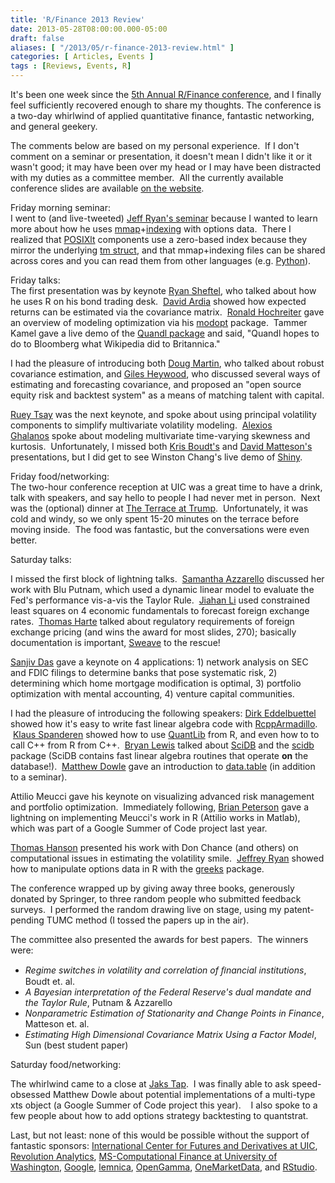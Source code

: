 ```yaml
---
title: 'R/Finance 2013 Review'
date: 2013-05-28T08:00:00.000-05:00
draft: false
aliases: [ "/2013/05/r-finance-2013-review.html" ]
categories: [ Articles, Events ]
tags : [Reviews, Events, R]
---
```


It's been one week since the [5th Annual R/Finance conference](http://www.rinfinance.com/), and I finally feel sufficiently recovered enough to share my thoughts. The conference is a two-day whirlwind of applied quantitative finance, fantastic networking, and general geekery.  
  
The comments below are based on my personal experience.  If I don't comment on a seminar or presentation, it doesn't mean I didn't like it or it wasn't good; it may have been over my head or I may have been distracted with my duties as a committee member.  All the currently available conference slides are available [on the website](http://www.rinfinance.com/agenda/).  

Friday morning seminar:  
I went to (and live-tweeted) [Jeff Ryan's seminar](http://www.rinfinance.com/agenda/2013/workshop/JeffRyan.pdf) because I wanted to learn more about how he uses [mmap](http://cran.r-project.org/web/packages/mmap/)+[indexing](http://r-forge.r-project.org/projects/indexing) with options data.  There I realized that [POSIXlt](http://www.inside-r.org/r-doc/base/DateTimeClasses) components use a zero-based index because they mirror the underlying [tm struct](http://www.cplusplus.com/reference/ctime/tm/), and that mmap+indexing files can be shared across cores and you can read them from other languages (e.g. [Python](http://www.python.org/)).  
  
Friday talks:  
The first presentation was by keynote [Ryan Sheftel](http://www.rinfinance.com/agenda/2013/talk/RyanSheftel.pdf), who talked about how he uses R on his bond trading desk.  [David Ardia](http://www.rinfinance.com/agenda/2013/talk/DavidArdia.pdf) showed how expected returns can be estimated via the covariance matrix.  [Ronald Hochreiter](http://www.rinfinance.com/agenda/2013/talk/RonaldHochreiter.pdf) gave an overview of modeling optimization via his [modopt](http://www.modopt.com/) package.  Tammer Kamel gave a live demo of the [Quandl package](http://www.quandl.com/help/packages/r) and said, "Quandl hopes to do to Bloomberg what Wikipedia did to Britannica."  
  
I had the pleasure of introducing both [Doug Martin](http://www.rinfinance.com/agenda/2013/talk/DougMartin.pdf), who talked about robust covariance estimation, and [Giles Heywood](http://www.rinfinance.com/agenda/2013/talk/GilesHeywood.pdf), who discussed several ways of estimating and forecasting covariance, and proposed an "open source equity risk and backtest system" as a means of matching talent with capital.  
  
[Ruey Tsay](http://www.rinfinance.com/agenda/2013/talk/RueyTsay.pdf) was the next keynote, and spoke about using principal volatility components to simplify multivariate volatility modeling.  [Alexios Ghalanos](http://www.rinfinance.com/agenda/2013/talk/AlexiosGhalanos.pdf) spoke about modeling multivariate time-varying skewness and kurtosis.  Unfortunately, I missed both [Kris Boudt's](http://www.rinfinance.com/agenda/2013/talk/KrisBoudt.pdf) and [David Matteson's](http://www.rinfinance.com/agenda/2013/talk/DavidMatteson.pdf) presentations, but I did get to see Winston Chang's live demo of [Shiny](http://www.rstudio.com/shiny/).  
  
Friday food/networking:  
The two-hour conference reception at UIC was a great time to have a drink, talk with speakers, and say hello to people I had never met in person.  Next was the (optional) dinner at [The Terrace at Trump](http://www.trumphotelcollection.com/chicago/rooftop-restaurants-chicago.php).  Unfortunately, it was cold and windy, so we only spent 15-20 minutes on the terrace before moving inside.  The food was fantastic, but the conversations were even better.  
  
Saturday talks:  

I missed the first block of lightning talks.  [Samantha Azzarello](http://www.rinfinance.com/agenda/2013/talk/Azzarello+Putnam.pdf) discussed her work with Blu Putnam, which used a dynamic linear model to evaluate the Fed's performance vis-a-vis the Taylor Rule.  [Jiahan Li](http://www.rinfinance.com/agenda/2013/talk/JiahanLi.pdf) used constrained least squares on 4 economic fundamentals to forecast foreign exchange rates.  [Thomas Harte](http://www.rinfinance.com/agenda/2013/talk/ThomasHarte.pdf) talked about regulatory requirements of foreign exchange pricing (and wins the award for most slides, 270); basically documentation is important, [Sweave](http://www.inside-r.org/r-doc/utils/Sweave) to the rescue!

  

[Sanjiv Das](http://www.rinfinance.com/agenda/2013/talk/SanjivDas.pptx) gave a keynote on 4 applications: 1) network analysis on SEC and FDIC filings to determine banks that pose systematic risk, 2) determining which home mortgage modification is optimal, 3) portfolio optimization with mental accounting, 4) venture capital communities.

  

I had the pleasure of introducing the following speakers: [Dirk Eddelbuettel](http://www.rinfinance.com/agenda/2013/talk/DirkEddelbuettel.pdf) showed how it's easy to write fast linear algebra code with [RcppArmadillo](http://cran.r-project.org/web/packages/RcppArmadillo/index.html).  [Klaus Spanderen](http://www.rinfinance.com/agenda/2013/talk/KlausSpanderen.pdf) showed how to use [QuantLib](http://quantlib.org/index.shtml) from R, and even how to to call C++ from R from C++.  [Bryan Lewis](http://www.rinfinance.com/agenda/2013/talk/BryanLewis.pdf) talked about [SciDB](http://www.scidb.org/) and the [scidb](http://cran.r-project.org/web/packages/scidb/) package (SciDB contains fast linear algebra routines that operate **on** the database!).  [Matthew Dowle](http://www.rinfinance.com/agenda/2013/talk/MatthewDowle.pdf) gave an introduction to [data.table](http://cran.r-project.org/web/packages/data.table/index.html) (in addition to a seminar).

  

Attilio Meucci gave his keynote on visualizing advanced risk management and portfolio optimization.  Immediately following, [Brian Peterson](http://www.rinfinance.com/agenda/2013/talk/BrianPeterson.pdf) gave a lightning on implementing Meucci's work in R (Attilio works in Matlab), which was part of a Google Summer of Code project last year.

  

[Thomas Hanson](http://www.rinfinance.com/agenda/2013/talk/Chance+Hanson+etal.pdf) presented his work with Don Chance (and others) on computational issues in estimating the volatility smile.  [Jeffrey Ryan](http://www.rinfinance.com/agenda/2013/talk/JeffRyan.pdf) showed how to manipulate options data in R with the [greeks](https://code.google.com/p/rgreeks/) package.

  

The conference wrapped up by giving away three books, generously donated by Springer, to three random people who submitted feedback surveys.  I performed the random drawing live on stage, using my patent-pending TUMC method (I tossed the papers up in the air).

  

The committee also presented the awards for best papers.  The winners were: 

*   _Regime switches in volatility and correlation of ﬁnancial institutions_, Boudt et. al.
*   _A Bayesian interpretation of the Federal Reserve's dual mandate and the Taylor Rule_, Putnam & Azzarello
*   _Nonparametric Estimation of Stationarity and Change Points in Finance_, Matteson et. al.
*   _Estimating High Dimensional Covariance Matrix Using a Factor Model_, Sun (best student paper)

Saturday food/networking:

The whirlwind came to a close at [Jaks Tap](http://jakstap.com/).  I was finally able to ask speed-obsessed Matthew Dowle about potential implementations of a multi-type xts object (a Google Summer of Code project this year).    I also spoke to a few people about how to add options strategy backtesting to quantstrat.  
  
Last, but not least: none of this would be possible without the support of fantastic sponsors: [International Center for Futures and Derivatives at UIC](http://business.uic.edu/academic-centers-and-research/cba-research-centers/international-center-for-futures-and-derivatives), [Revolution Analytics](http://www.revolutionanalytics.com/), [MS-Computational Finance at University of Washington](http://depts.washington.edu/compfin/), [Google](http://www.google.com/), [lemnica](http://www.lemnica.com/), [OpenGamma](http://www.opengamma.com/), [OneMarketData](http://www.onetick.com/), and [RStudio](http://www.rstudio.org/).